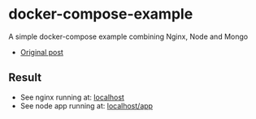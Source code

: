 # docker-compose-example

A simple docker-compose example combining Nginx, Node and Mongo

* [Original post](https://medium.com/faun/learn-docker-in-5-days-day-5-docker-compose-11af7b9298db)

## Result

* See nginx running at: [localhost](http://localhost)
* See node app running at: [localhost/app](http://localhost/app)
